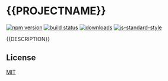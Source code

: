 # {{PROJECTNAME}}
[![npm version][2]][3] [![build status][4]][5]
[![downloads][8]][9] [![js-standard-style][10]][11]

{{DESCRIPTION}}

## License
[MIT](https://tldrlegal.com/license/mit-license)

[0]: https://img.shields.io/badge/stability-experimental-orange.svg?style=flat-square
[1]: https://nodejs.org/api/documentation.html#documentation_stability_index
[2]: https://img.shields.io/npm/v/{{PROJECTNAME}}.svg?style=flat-square
[3]: https://npmjs.org/package/{{PROJECTNAME}}
[4]: https://img.shields.io/travis/{{USERNAME}}/{{PROJECTNAME}}/master.svg?style=flat-square
[5]: https://travis-ci.org/{{USERNAME}}/{{PROJECTNAME}}
[6]: https://img.shields.io/codecov/c/github/{{USERNAME}}/{{PROJECTNAME}}/master.svg?style=flat-square
[7]: https://codecov.io/github/{{USERNAME}}/{{PROJECTNAME}}
[8]: http://img.shields.io/npm/dm/{{PROJECTNAME}}.svg?style=flat-square
[9]: https://npmjs.org/package/{{PROJECTNAME}}
[10]: https://img.shields.io/badge/code%20style-standard-brightgreen.svg?style=flat-square
[11]: https://github.com/feross/standard
